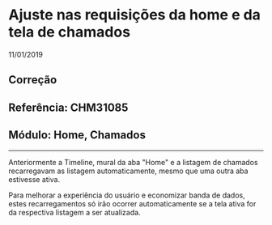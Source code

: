# Ajuste nas requisições da home e da tela de chamados
11/01/2019
## Correção
## Referência: CHM31085
## Módulo: Home, Chamados
***

Anteriormente a Timeline, mural da aba "Home" e a listagem de chamados recarregavam as listagem automaticamente, mesmo que uma outra aba estivesse ativa.

Para melhorar a experiência do usuário e economizar banda de dados, estes recarregamentos só irão ocorrer automaticamente se a tela ativa for da respectiva listagem a ser atualizada.